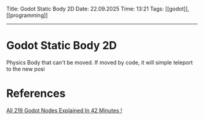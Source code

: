 Title: Godot Static Body 2D
Date: 22.09.2025
Time: 13:21
Tags: [[godot]], [[programming]]

---
# Godot Static Body 2D

Physics Body that can't be moved. If moved by code, it will simple teleport to the new posi

# References
[All 219 Godot Nodes Explained In 42 Minutes !](https://www.youtube.com/watch?v=tO2gthp45MA&list=WL&index=1)